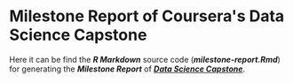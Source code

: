 # Milestone Report of Coursera's Data Science Capstone 

Here it can be find the ***R Markdown*** source code (***milestone-report.Rmd***) for generating the ***Milestone Report*** of [***Data Science Capstone***](https://www.coursera.org/learn/data-science-project).
